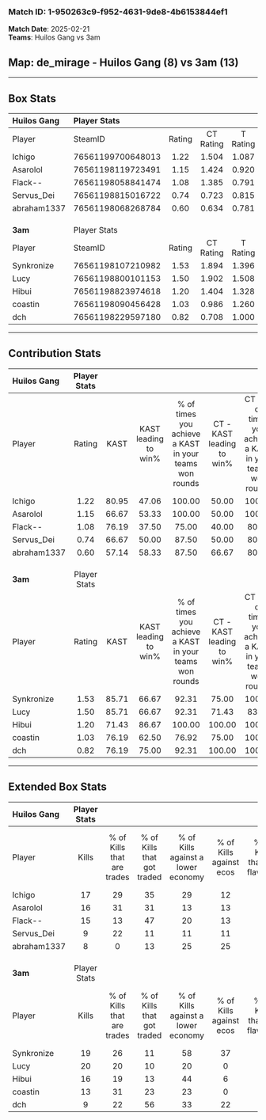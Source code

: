 ### Match ID: 1-950263c9-f952-4631-9de8-4b6153844ef1  
**Match Date**: 2025-02-21  
**Teams**: Huilos Gang vs 3am  

## **Map**: de_mirage - Huilos Gang (8) vs 3am (13)  
---  

## Box Stats  

| **Huilos Gang** | Player Stats      |        |           |          |       |       |       |         |        |      |     |
| :- | :- | :-: | :-: | :-: | :-: | :-: | :-: | :-: | :-: | :-: | :-: |
| Player          | SteamID           | Rating | CT Rating | T Rating | KAST  |  ADR  | Kills | Assists | Deaths | K/D  | HS% |
| Ichigo          | 76561199700648013 |  1.22  |   1.504   |  1.087   | 80.95 | 70.5  |  17   |    5    |   15   | 1.13 | 47  |
| Asarolol        | 76561198119723491 |  1.15  |   1.424   |  0.920   | 66.67 | 78.5  |  16   |    4    |   13   | 1.23 | 68  |
| Flack--         | 76561198058841474 |  1.08  |   1.385   |  0.791   | 76.19 | 70.5  |  15   |    5    |   16   | 0.94 | 33  |
| Servus_Dei      | 76561198815016722 |  0.74  |   0.723   |  0.815   | 66.67 | 61.0  |   9   |    6    |   16   | 0.56 | 44  |
| abraham1337     | 76561198068268784 |  0.60  |   0.634   |  0.781   | 57.14 | 64.4  |   8   |    8    |   18   | 0.44 | 75  |
|                 |                   |        |           |          |       |       |       |         |        |      |     |
|                 |                   |        |           |          |       |       |       |         |        |      |     |
|                 |                   |        |           |          |       |       |       |         |        |      |     |
| **3am**         | Player Stats      |        |           |          |       |       |       |         |        |      |     |
| Player          | SteamID           | Rating | CT Rating | T Rating | KAST  |  ADR  | Kills | Assists | Deaths | K/D  | HS% |
| Synkronize      | 76561198107210982 |  1.53  |   1.894   |  1.396   | 85.71 | 99.9  |  19   |    5    |   11   | 1.73 | 47  |
| Lucy            | 76561198800101153 |  1.50  |   1.902   |  1.508   | 85.71 | 105.1 |  20   |    7    |   15   | 1.33 | 30  |
| Hibui           | 76561198823974618 |  1.20  |   1.404   |  1.328   | 71.43 | 78.6  |  16   |    2    |   12   | 1.33 | 50  |
| coastin         | 76561198090456428 |  1.03  |   0.986   |  1.260   | 76.19 | 74.9  |  13   |    4    |   15   | 0.87 | 61  |
| dch             | 76561198229597180 |  0.82  |   0.708   |  1.000   | 76.19 | 48.5  |   9   |    2    |   13   | 0.69 | 11  |
---  

## Contribution Stats  

| **Huilos Gang** | Player Stats |       |                      |                                                        |                           |                                                             |                          |                                                            |
| :- | :-: | :-: | :-: | :-: | :-: | :-: | :-: | :-: |
| Player          |    Rating    | KAST  | KAST leading to win% | % of times you achieve a KAST in your teams won rounds | CT - KAST leading to win% | CT - % of times you achieve a KAST in your teams won rounds | T - KAST leading to win% | T - % of times you achieve a KAST in your teams won rounds |
| Ichigo          |     1.22     | 80.95 |        47.06         |                         100.00                         |           50.00           |                           100.00                            |          42.86           |                           100.00                           |
| Asarolol        |     1.15     | 66.67 |        53.33         |                         100.00                         |           50.00           |                           100.00                            |          60.00           |                           100.00                           |
| Flack--         |     1.08     | 76.19 |        37.50         |                         75.00                          |           40.00           |                            80.00                            |          33.33           |                           66.67                            |
| Servus_Dei      |     0.74     | 66.67 |        50.00         |                         87.50                          |           50.00           |                            80.00                            |          50.00           |                           100.00                           |
| abraham1337     |     0.60     | 57.14 |        58.33         |                         87.50                          |           66.67           |                            80.00                            |          50.00           |                           100.00                           |
|                 |              |       |                      |                                                        |                           |                                                             |                          |                                                            |
|                 |              |       |                      |                                                        |                           |                                                             |                          |                                                            |
|                 |              |       |                      |                                                        |                           |                                                             |                          |                                                            |
| **3am**         | Player Stats |       |                      |                                                        |                           |                                                             |                          |                                                            |
| Player          |    Rating    | KAST  | KAST leading to win% | % of times you achieve a KAST in your teams won rounds | CT - KAST leading to win% | CT - % of times you achieve a KAST in your teams won rounds | T - KAST leading to win% | T - % of times you achieve a KAST in your teams won rounds |
| Synkronize      |     1.53     | 85.71 |        66.67         |                         92.31                          |           75.00           |                           100.00                            |          60.00           |                           85.71                            |
| Lucy            |     1.50     | 85.71 |        66.67         |                         92.31                          |           71.43           |                            83.33                            |          63.64           |                           100.00                           |
| Hibui           |     1.20     | 71.43 |        86.67         |                         100.00                         |          100.00           |                           100.00                            |          77.78           |                           100.00                           |
| coastin         |     1.03     | 76.19 |        62.50         |                         76.92                          |           75.00           |                           100.00                            |          50.00           |                           57.14                            |
| dch             |     0.82     | 76.19 |        75.00         |                         92.31                          |          100.00           |                           100.00                            |          60.00           |                           85.71                            |
---  

## Extended Box Stats  

| **Huilos Gang** | Player Stats |                            |                            |                                    |                         |                              |                                 |        |                             |                                     |                          |                               |                            |
| :- | :-: | :-: | :-: | :-: | :-: | :-: | :-: | :-: | :-: | :-: | :-: | :-: | :-: |
| Player          |    Kills     | % of Kills that are trades | % of Kills that got traded | % of Kills against a lower economy | % of Kills against ecos | % of Kills that are flawless | % of Kills that are close duels | Deaths | % of Deaths that get traded | % of Deaths against a lower economy | % of Deaths against ecos | % of Deaths that are flawless | % of Deaths that are close |
| Ichigo          |      17      |             29             |             35             |                 29                 |           12            |              65              |                6                |   15   |             27              |                  7                  |            0             |              60               |             7              |
| Asarolol        |      16      |             31             |             31             |                 13                 |           13            |              44              |                0                |   13   |              8              |                 15                  |            8             |              62               |             8              |
| Flack--         |      15      |             13             |             47             |                 20                 |           13            |              73              |               20                |   16   |             13              |                 13                  |            6             |              69               |             6              |
| Servus_Dei      |      9       |             22             |             11             |                 11                 |           11            |              56              |               11                |   16   |             19              |                 13                  |            6             |              88               |             13             |
| abraham1337     |      8       |             0              |             13             |                 25                 |           25            |              63              |                0                |   18   |             22              |                 11                  |            6             |              72               |             11             |
|                 |              |                            |                            |                                    |                         |                              |                                 |        |                             |                                     |                          |                               |                            |
|                 |              |                            |                            |                                    |                         |                              |                                 |        |                             |                                     |                          |                               |                            |
|                 |              |                            |                            |                                    |                         |                              |                                 |        |                             |                                     |                          |                               |                            |
| **3am**         | Player Stats |                            |                            |                                    |                         |                              |                                 |        |                             |                                     |                          |                               |                            |
| Player          |    Kills     | % of Kills that are trades | % of Kills that got traded | % of Kills against a lower economy | % of Kills against ecos | % of Kills that are flawless | % of Kills that are close duels | Deaths | % of Deaths that get traded | % of Deaths against a lower economy | % of Deaths against ecos | % of Deaths that are flawless | % of Deaths that are close |
| Synkronize      |      19      |             26             |             11             |                 58                 |           37            |              74              |                5                |   11   |             27              |                 27                  |            0             |              73               |             9              |
| Lucy            |      20      |             20             |             10             |                 20                 |            0            |              65              |                5                |   15   |             47              |                 40                  |            7             |              53               |             13             |
| Hibui           |      16      |             19             |             13             |                 44                 |            6            |              81              |               19                |   12   |             25              |                 17                  |            0             |              58               |             0              |
| coastin         |      13      |             31             |             23             |                 23                 |            0            |              77              |                8                |   15   |             27              |                 27                  |            7             |              53               |             7              |
| dch             |      9       |             22             |             56             |                 33                 |           22            |              44              |               11                |   13   |             23              |                 38                  |            15            |              77               |             8              |
